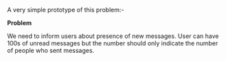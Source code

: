 A very simple prototype of this problem:-

**Problem**

We need to inform users about presence of new messages. User can have 100s of unread messages but the number should only indicate the number of people
who sent messages.
